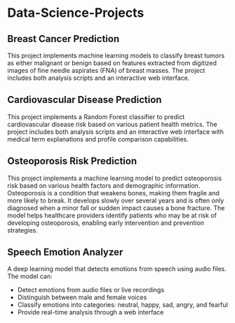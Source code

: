 # Data-Science-Projects
## Breast Cancer Prediction
This project implements machine learning models to classify breast tumors as either malignant or benign based on features extracted from digitized images of fine needle aspirates (FNA) of breast masses. The project includes both analysis scripts and an interactive web interface.

## Cardiovascular Disease Prediction
This project implements a Random Forest classifier to predict cardiovascular disease risk based on various patient health metrics. The project includes both analysis scripts and an interactive web interface with medical term explanations and profile comparison capabilities.

## Osteoporosis Risk Prediction
This project implements a machine learning model to predict osteoporosis risk based on various health factors and demographic information. Osteoporosis is a condition that weakens bones, making them fragile and more likely to break. It develops slowly over several years and is often only diagnosed when a minor fall or sudden impact causes a bone fracture. The model helps healthcare providers identify patients who may be at risk of developing osteoporosis, enabling early intervention and prevention strategies.

## Speech Emotion Analyzer
A deep learning model that detects emotions from speech using audio files. The model can:

- Detect emotions from audio files or live recordings
- Distinguish between male and female voices
- Classify emotions into categories: neutral, happy, sad, angry, and fearful
- Provide real-time analysis through a web interface
